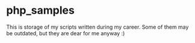 # php_samples

This is storage of my scripts written during my career. Some of them may be outdated, but they are dear for me anyway :)
